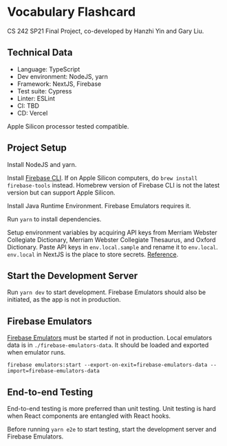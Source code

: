 # Vocabulary Flashcard

CS 242 SP21 Final Project, co-developed by Hanzhi Yin and Gary Liu.

## Technical Data

* Language: TypeScript
* Dev environment: NodeJS, yarn
* Framework: NextJS, Firebase
* Test suite: Cypress
* Linter: ESLint
* CI: TBD
* CD: Vercel

Apple Silicon processor tested compatible.

## Project Setup

Install NodeJS and yarn.

Install [Firebase CLI](https://firebase.google.com/docs/cli).
If on Apple Silicon computers, do `brew install firebase-tools` instead. Homebrew version of Firebase CLI is not the latest version but can support Apple Silicon.

Install Java Runtime Environment. Firebase Emulators requires it.

Run `yarn` to install dependencies. 

Setup environment variables by acquiring API keys from Merriam Webster Collegiate Dictionary, Merriam Webster Collegiate Thesaurus, and Oxford Dictionary. Paste API keys in `env.local.sample` and rename it to `env.local`. `env.local` in NextJS is the place to store secrets. [Reference](https://nextjs.org/docs/basic-features/environment-variables#loading-environment-variables).

## Start the Development Server

Run `yarn dev` to start development. Firebase Emulators should also be initiated, as the app is not in production.

## Firebase Emulators

[Firebase Emulators](https://firebase.google.com/docs/emulator-suite) must be started if not in production. Local emulators data is in `./firebase-emulators-data`. It should be loaded and exported when emulator runs.

`firebase emulators:start --export-on-exit=firebase-emulators-data --import=firebase-emulators-data`

## End-to-end Testing

End-to-end testing is more preferred than unit testing. Unit testing is hard when React components are entangled with React hooks.

Before running `yarn e2e` to start testing, start the development server and Firebase Emulators.
